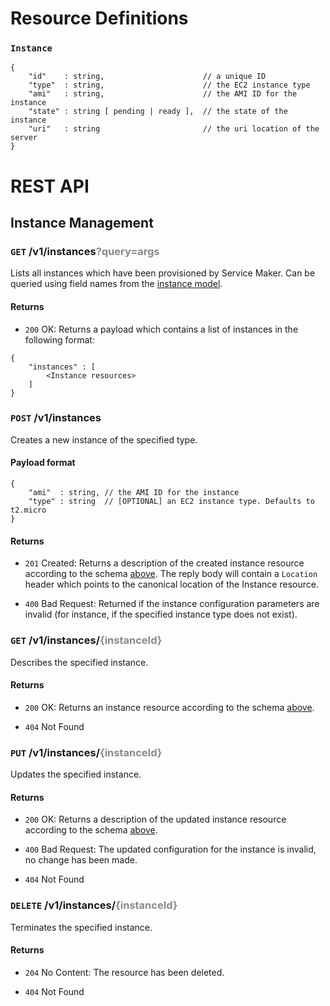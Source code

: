 # Resource Definitions

### `Instance`

```
{
	"id"    : string,                      // a unique ID
	"type"  : string,                      // the EC2 instance type
	"ami"   : string,                      // the AMI ID for the instance
	"state" : string [ pending | ready ],  // the state of the instance
	"uri"   : string                       // the uri location of the server
}
```

# REST API

## Instance Management

### `GET` /v1/instances<span style="opacity: 0.5">?query=args</span>
Lists all instances which have been provisioned by Service Maker. Can be queried using field names from the [instance model](#instance).

#### Returns

* `200` OK: Returns a payload which contains a list of instances in the following format:
```
{
	"instances" : [
		<Instance resources>
	]
}
```

### `POST` /v1/instances
Creates a new instance of the specified type.

#### Payload format
```
{
	"ami"  : string, // the AMI ID for the instance
	"type" : string  // [OPTIONAL] an EC2 instance type. Defaults to t2.micro
}
```

#### Returns

* `201` Created: Returns a description of the created instance resource according to the schema [above](#instance). The reply body will contain a `Location` header which points to the canonical location of the Instance resource.

* `400` Bad Request: Returned if the instance configuration parameters are invalid (for instance, if the specified instance type does not exist).

### `GET` /v1/instances/<span style="opacity: 0.5">{instanceId}</span>
Describes the specified instance.

#### Returns

* `200` OK: Returns an instance resource according to the schema [above](#instance).

* `404` Not Found

### `PUT` /v1/instances/<span style="opacity: 0.5">{instanceId}</span>
Updates the specified instance.

#### Returns

* `200` OK: Returns a description of the updated instance resource according to the schema [above](#instance).

* `400` Bad Request: The updated configuration for the instance is invalid, no change has been made.

* `404` Not Found

### `DELETE` /v1/instances/<span style="opacity: 0.5">{instanceId}</span>
Terminates the specified instance.

#### Returns

* `204` No Content: The resource has been deleted.

* `404` Not Found
